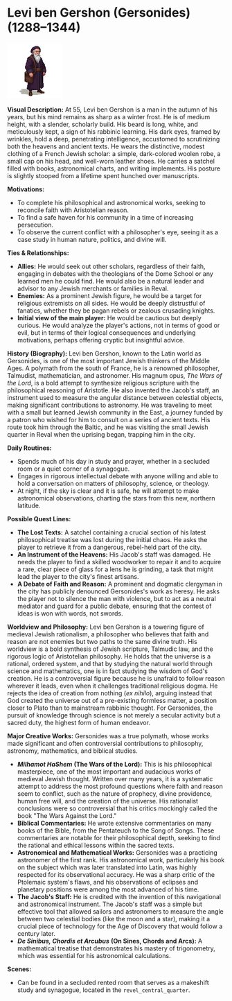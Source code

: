 # Levi ben Gershon (Gersonides) (1288–1344)

![alt text](image-23.png)

**Visual Description:**
At 55, Levi ben Gershon is a man in the autumn of his years, but his mind remains as sharp as a winter frost. He is of medium height, with a slender, scholarly build. His beard is long, white, and meticulously kept, a sign of his rabbinic learning. His dark eyes, framed by wrinkles, hold a deep, penetrating intelligence, accustomed to scrutinizing both the heavens and ancient texts. He wears the distinctive, modest clothing of a French Jewish scholar: a simple, dark-colored woolen robe, a small cap on his head, and well-worn leather shoes. He carries a satchel filled with books, astronomical charts, and writing implements. His posture is slightly stooped from a lifetime spent hunched over manuscripts.

**Motivations:**
- To complete his philosophical and astronomical works, seeking to reconcile faith with Aristotelian reason.
- To find a safe haven for his community in a time of increasing persecution.
- To observe the current conflict with a philosopher's eye, seeing it as a case study in human nature, politics, and divine will.

**Ties & Relationships:**
- **Allies:** He would seek out other scholars, regardless of their faith, engaging in debates with the theologians of the Dome School or any learned men he could find. He would also be a natural leader and advisor to any Jewish merchants or families in Reval.
- **Enemies:** As a prominent Jewish figure, he would be a target for religious extremists on all sides. He would be deeply distrustful of fanatics, whether they be pagan rebels or zealous crusading knights.
- **Initial view of the main player:** He would be cautious but deeply curious. He would analyze the player's actions, not in terms of good or evil, but in terms of their logical consequences and underlying motivations, perhaps offering cryptic but insightful advice.

**History (Biography):**
Levi ben Gershon, known to the Latin world as Gersonides, is one of the most important Jewish thinkers of the Middle Ages. A polymath from the south of France, he is a renowned philosopher, Talmudist, mathematician, and astronomer. His magnum opus, *The Wars of the Lord*, is a bold attempt to synthesize religious scripture with the philosophical reasoning of Aristotle. He also invented the Jacob's staff, an instrument used to measure the angular distance between celestial objects, making significant contributions to astronomy. He was traveling to meet with a small but learned Jewish community in the East, a journey funded by a patron who wished for him to consult on a series of ancient texts. His route took him through the Baltic, and he was visiting the small Jewish quarter in Reval when the uprising began, trapping him in the city.

**Daily Routines:**
- Spends much of his day in study and prayer, whether in a secluded room or a quiet corner of a synagogue.
- Engages in rigorous intellectual debate with anyone willing and able to hold a conversation on matters of philosophy, science, or theology.
- At night, if the sky is clear and it is safe, he will attempt to make astronomical observations, charting the stars from this new, northern latitude.

**Possible Quest Lines:**
- **The Lost Texts:** A satchel containing a crucial section of his latest philosophical treatise was lost during the initial chaos. He asks the player to retrieve it from a dangerous, rebel-held part of the city.
- **An Instrument of the Heavens:** His Jacob's staff was damaged. He needs the player to find a skilled woodworker to repair it and to acquire a rare, clear piece of glass for a lens he is grinding, a task that might lead the player to the city's finest artisans.
- **A Debate of Faith and Reason:** A prominent and dogmatic clergyman in the city has publicly denounced Gersonides's work as heresy. He asks the player not to silence the man with violence, but to act as a neutral mediator and guard for a public debate, ensuring that the contest of ideas is won with words, not swords.

**Worldview and Philosophy:**
Levi ben Gershon is a towering figure of medieval Jewish rationalism, a philosopher who believes that faith and reason are not enemies but two paths to the same divine truth. His worldview is a bold synthesis of Jewish scripture, Talmudic law, and the rigorous logic of Aristotelian philosophy. He holds that the universe is a rational, ordered system, and that by studying the natural world through science and mathematics, one is in fact studying the wisdom of God's creation. He is a controversial figure because he is unafraid to follow reason wherever it leads, even when it challenges traditional religious dogma. He rejects the idea of creation from nothing (*ex nihilo*), arguing instead that God created the universe out of a pre-existing formless matter, a position closer to Plato than to mainstream rabbinic thought. For Gersonides, the pursuit of knowledge through science is not merely a secular activity but a sacred duty, the highest form of human endeavor.

**Major Creative Works:**
Gersonides was a true polymath, whose works made significant and often controversial contributions to philosophy, astronomy, mathematics, and biblical studies.
-   ***Milhamot HaShem*** **(The Wars of the Lord):** This is his philosophical masterpiece, one of the most important and audacious works of medieval Jewish thought. Written over many years, it is a systematic attempt to address the most profound questions where faith and reason seem to conflict, such as the nature of prophecy, divine providence, human free will, and the creation of the universe. His rationalist conclusions were so controversial that his critics mockingly called the book "The Wars Against the Lord."
-   **Biblical Commentaries:** He wrote extensive commentaries on many books of the Bible, from the Pentateuch to the Song of Songs. These commentaries are notable for their philosophical depth, seeking to find the rational and ethical lessons within the sacred texts.
-   **Astronomical and Mathematical Works:** Gersonides was a practicing astronomer of the first rank. His astronomical work, particularly his book on the subject which was later translated into Latin, was highly respected for its observational accuracy. He was a sharp critic of the Ptolemaic system's flaws, and his observations of eclipses and planetary positions were among the most advanced of his time.
-   **The Jacob's Staff:** He is credited with the invention of this navigational and astronomical instrument. The Jacob's staff was a simple but effective tool that allowed sailors and astronomers to measure the angle between two celestial bodies (like the moon and a star), making it a crucial piece of technology for the Age of Discovery that would follow a century later.
-   ***De Sinibus, Chordis et Arcubus*** **(On Sines, Chords and Arcs):** A mathematical treatise that demonstrates his mastery of trigonometry, which was essential for his astronomical calculations.

**Scenes:**
- Can be found in a secluded rented room that serves as a makeshift study and synagogue, located in the `revel_central_quarter`.
